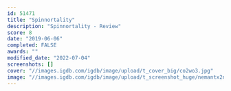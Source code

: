 ```yaml
---
id: 51471
title: "Spinnortality"
description: "Spinnortality - Review"
score: 8
date: "2019-06-06"
completed: FALSE
awards: ""
modified_date: "2022-07-04"
screenshots: []
cover: "//images.igdb.com/igdb/image/upload/t_cover_big/co2wo3.jpg"
image: "//images.igdb.com/igdb/image/upload/t_screenshot_huge/nemantx2nfsmurisamgh.jpg"
---
```

